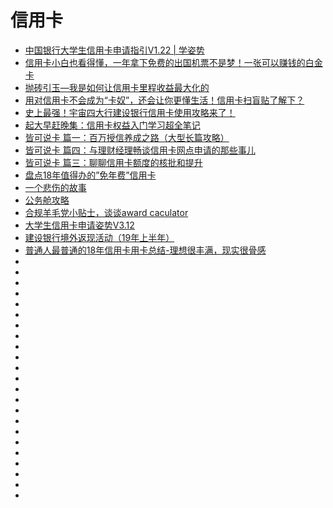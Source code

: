 # 信用卡
*   [中国银行大学生信用卡申请指引V1.22 | 学姿势](https://www.xuezishi.net/the-guidance-of-boc-student-cc-application)
*   [信用卡小白也看得懂，一年拿下免费的出国机票不是梦！一张可以赚钱的白金卡](https://post.smzdm.com/p/739859/)
*   [抛砖引玉—我是如何让信用卡里程收益最大化的](https://post.smzdm.com/p/780705/)
*   [用对信用卡不会成为“卡奴”，还会让你更懂生活！信用卡扫盲贴了解下？](https://post.smzdm.com/p/701674/)
*   [史上最强！宇宙四大行建设银行信用卡使用攻略来了！](https://post.smzdm.com/p/696626/)
*   [起大早赶晚集：信用卡权益入门学习超全笔记](https://post.smzdm.com/p/758549/)
*   [皆可说卡 篇一：百万授信养成之路（大型长篇攻略）](https://post.smzdm.com/p/701671/)
*   [皆可说卡 篇四：与理财经理畅谈信用卡网点申请的那些事儿](https://post.smzdm.com/p/732807/)
*   [皆可说卡 篇三：聊聊信用卡额度的核批和提升](https://post.smzdm.com/p/726726/)
*   [盘点18年值得办的”免年费”信用卡](https://post.smzdm.com/p/670587/)
*   [一个悲伤的故事](https://mp.weixin.qq.com/s?__biz=MzI0MjA1Mjg2Ng==&mid=209577430&idx=2&sn=650e6df587f6f7f35e6aa40c80e7db8e&mpshare=1&scene=23&srcid=12314QI7kcqKqGYsPW6nH5y2#rd)
*   [公务舱攻略](https://mp.weixin.qq.com/s?__biz=MzI0MjA1Mjg2Ng==&mid=2649866854&idx=1&sn=7dbff9ec865832e3772e58c96b28ce0d&mpshare=1&scene=23&srcid=1231bMqeVUHszU2KRfDT8T0Y#rd)
*   [合规羊毛党小贴士，谈谈award caculator](https://mp.weixin.qq.com/s?__biz=MzI0MjA1Mjg2Ng==&mid=2649867531&idx=1&sn=7bd4e7ba3986e61f9185558bc4180429&chksm=f1075f66c670d670fc75b156fbc56af8a2cb7225e18ee3e8045c24f14609e5b7beea29bda4c8&mpshare=1&scene=23&srcid=1231B105gZAheW2kFtB2NEPx#rd)
*   [大学生信用卡申请姿势V3.12](https://www.xuezishi.net/%E5%A4%A7%E5%AD%A6%E7%94%9F%E4%BF%A1%E7%94%A8%E5%8D%A1%E7%94%B3%E8%AF%B7%E5%A7%BF%E5%8A%BF)
*   [建设银行境外返现活动（19年上半年）](https://www.xuezishi.net/ccb-cc-overseas-cash-back-activities-in-the-first-half-of-2019)
*   [普通人最普通的18年信用卡用卡总结-理想很丰满，现实很骨感](https://post.smzdm.com/p/a6lnqeez/)
*   []()
*   []()
*   []()
*   []()
*   []()
*   []()
*   []()
*   []()
*   []()
*   []()
*   []()
*   []()
*   []()
*   []()
*   []()
*   []()
*   []()
*   []()
*   []()
*   []()
*   []()
*   []()
*   []()
